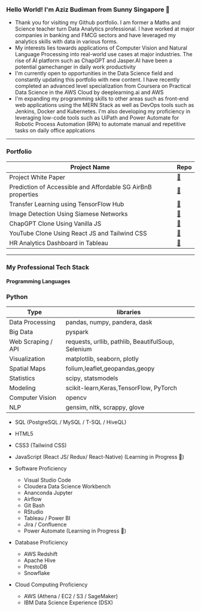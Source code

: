 ### Hello World! I'm Aziz Budiman from Sunny Singapore 👋

* Thank you for visiting my Github portfolio. I am former a Maths and Science teacher turn Data Analytics professional. I have worked at major companies in banking and FMCG sectors and have leveraged my analytics skills with data in various forms.
* My interests lies towards applications of Computer Vision and Natural Language Processing into real-world use cases at major industries. The rise of AI platform such as ChapGPT and Jasper.AI have been a potential gamechanger in daily work productivity
* I'm currently open to opportunities in the Data Science field and constantly updating this portfolio with new content. I have recently completed an advanced level specialization from Coursera on Practical Data Science in the AWS Cloud by deeplearning.ai and AWS
* I'm expanding my programming skills to other areas such as front-end web applications using the MERN Stack as well as DevOps tools such as Jenkins, Docker and Kubernetes. I'm also developing my proficiency in leveraging low-code tools such as UiPath and Power Automate for Robotic Process Automation (RPA) to automate manual and repetitive tasks on daily office applcations

---
### Portfolio

| Project Name | Repo |
| ------ | ---- |
| Project White Paper | [🔗](https://github.com/athkpro/ProjectWhitePaper) |
| Prediction of Accessible and Affordable SG AirBnB properties | [🔗](https://github.com/aziz0519/Advanced-Data-Science-Capstone-Project) |
| Transfer Learning using TensorFlow Hub | [🔗](https://github.com/aziz0519/Transfer-Learning-NLP-TensorFlow-Hub) |
| Image Detection Using Siamese Networks | [🔗](https://github.com/aziz0519/Deep-Learning-with-PyTorch-Siamese-Networks) |
| ChapGPT Clone Using Vanilla JS | [🔗](https://github.com/aziz0519/Codex-Chatbot-Project) |
| YouTube Clone Using React JS and Tailwind CSS | [🔗](https://github.com/aziz0519/YouTube-Clone-Project-ReactJS) |
| HR Analytics Dashboard in Tableau | [🔗](https://public.tableau.com/app/profile/azizbk1919/viz/HRDashboard2_15933573880420/Overview) |



---
### My Professional Tech Stack

#### Programming Languages
 ### Python
 | Type | libraries |
 | --- | --- |
 | Data Processing | pandas, numpy, pandera, dask |
 | Big Data | pyspark |
 | Web Scraping / API | requests, urllib, pathlib, BeautifulSoup, Selenium |
 | Visualization | matplotlib, seaborn, plotly |
 | Spatial Maps | folium,leaflet,geopandas,geopy |
 | Statistics | scipy, statsmodels |
 | Modeling | scikit-learn,Keras,TensorFlow, PyTorch |
 | Computer Vision | opencv |
 | NLP | gensim, nltk, scrappy, glove |
 
 
  * SQL (PostgreSQL / MySQL / T-SQL / HiveQL) 
  * HTML5
  * CSS3 (Tailwind CSS)
  * JavaScript (React JS/ Redux/ React-Native) (Learning in Progress 💪)
  

* Software Proficiency
  * Visual Studio Code
  * Cloudera Data Science Workbench
  * Ananconda Jupyter
  * Airflow 
  * Git Bash
  * RStudio
  * Tableau / Power BI
  * Jira / Confluence 
  * Power Automate (Learning in Progress 💪)

* Database Proficiency
  * AWS Redshift
  * Apache Hive
  * PrestoDB
  * Snowflake

* Cloud Computing Proficiency
  * AWS (Athena / EC2 / S3 / SageMaker)
  * IBM Data Science Experience (DSX)
